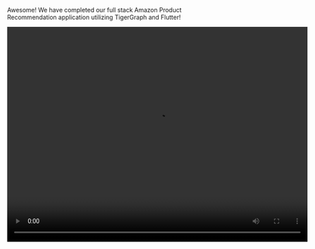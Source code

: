 Awesome! We have completed our full stack Amazon Product Recommendation application utilizing TigerGraph and Flutter!

<center>

<video width="700" height="500" controls>
  <source src="../assets/frontend/finalDraft.mov" type="video/mp4">
  
</video>
</center>